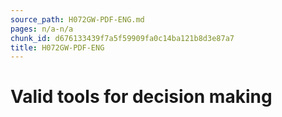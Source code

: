 ```yaml
---
source_path: H072GW-PDF-ENG.md
pages: n/a-n/a
chunk_id: d676133439f7a5f59909fa0c14ba121b8d3e87a7
title: H072GW-PDF-ENG
---
```

# Valid tools for decision making
